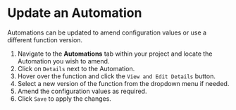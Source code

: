 # Update an Automation

Automations can be updated to amend configuration values or use a different function version.

1. Navigate to the **Automations** tab within your project and locate the Automation you wish to amend.  
2. Click on `Details` next to the Automation.  
3. Hover over the function and click the `View and Edit Details` button.  
4. Select a new version of the function from the dropdown menu if needed.  
5. Amend the configuration values as required.  
6. Click `Save` to apply the changes.
